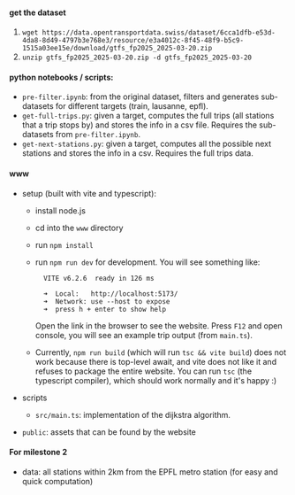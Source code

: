 #### get the dataset

1. `wget https://data.opentransportdata.swiss/dataset/6cca1dfb-e53d-4da8-8d49-4797b3e768e3/resource/e3a4012c-8f45-48f9-b5c9-1515a03ee15e/download/gtfs_fp2025_2025-03-20.zip`
2. `unzip gtfs_fp2025_2025-03-20.zip -d gtfs_fp2025_2025-03-20`

#### python notebooks / scripts: 

- `pre-filter.ipynb`: from the original dataset, filters and generates sub-datasets for different targets (train, lausanne, epfl). 
- `get-full-trips.py`: given a target, computes the full trips (all stations that a trip stops by) and stores the info in a csv file. Requires the sub-datasets from `pre-filter.ipynb`.  
- `get-next-stations.py`: given a target, computes all the possible next stations and stores the info in a csv. Requires the full trips data. 

#### www

- setup (built with vite and typescript): 

  - install node.js

  - cd into the `www` directory

  - run `npm install` 

  - run `npm run dev` for development. You will see something like: 

    ```
      VITE v6.2.6  ready in 126 ms
    
      ➜  Local:   http://localhost:5173/
      ➜  Network: use --host to expose
      ➜  press h + enter to show help
    ```

    Open the link in the browser to see the website. Press `F12` and open console, you will see an example trip output (from `main.ts`).

  - Currently, `npm run build` (which will run `tsc && vite build`) does not work because there is top-level await, and vite does not like it and refuses to package the entire website. You can run `tsc` (the typescript compiler), which should work normally and it's happy :) 

- scripts

  - `src/main.ts`: implementation of the dijkstra algorithm. 

- `public`: assets that can be found by the website

#### For milestone 2

- data: all stations within 2km from the EPFL metro station (for easy and quick computation)
